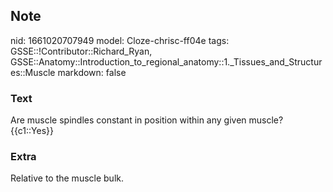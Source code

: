 ## Note
nid: 1661020707949
model: Cloze-chrisc-ff04e
tags: GSSE::!Contributor::Richard_Ryan, GSSE::Anatomy::Introduction_to_regional_anatomy::1._Tissues_and_Structures::Muscle
markdown: false

### Text
<div class="toggle">
  Are muscle spindles constant in position within any given muscle?
</div>
<div class="toggle">
  {{c1::Yes}}
</div>

### Extra
<p id="f93ff931-22dd-49bc-a5de-03e27b6798c0" class="">Relative to
the muscle bulk.
